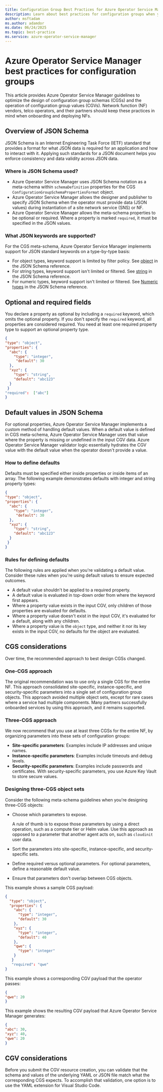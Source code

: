 ```yaml
---
title: Configuration Group Best Practices for Azure Operator Service Manager
description: Learn about best practices for configuration groups when you're using Azure Operator Service Manager.
author: msftadam
ms.author: adamdor
ms.date: 06/24/2025
ms.topic: best-practice
ms.service: azure-operator-service-manager
---
```


# Azure Operator Service Manager best practices for configuration groups

This article provides Azure Operator Service Manager guidelines to optimize the design of configuration group schemas (CGSs) and the operation of configuration group values (CGVs). Network function (NF) vendors, telco operators, and their partners should keep these practices in mind when onboarding and deploying NFs.

## Overview of JSON Schema

JSON Schema is an Internet Engineering Task Force (IETF) standard that provides a format for what JSON data is required for an application and how to interact with it. Applying such standards for a JSON document helps you enforce consistency and data validity across JSON data.

### Where is JSON Schema used?

* Azure Operator Service Manager uses JSON Schema notation as a meta-schema within `schemaDefinition` properties for the CGS `ConfigurationGroupSchemaPropertiesFormat` object.
* Azure Operator Service Manager allows the designer and publisher to specify JSON Schema when the operator must provide data (JSON values) during instantiation of a site network service (SNS) or NF.
* Azure Operator Service Manager allows the meta-schema properties to be optional or required. Where a property is marked `required`, it must be specified in the JSON values.  

### What JSON keywords are supported?

For the CGS meta-schema, Azure Operator Service Manager implements support for JSON standard keywords on a type-by-type basis:

* For object types, keyword support is limited by filter policy. See  [object](https://json-schema.org/understanding-json-schema/reference/object) in the JSON Schema reference.
* For string types, keyword support isn't limited or filtered. See [string](https://json-schema.org/understanding-json-schema/reference/string) in the JSON Schema reference.
* For numeric types, keyword support isn't limited or filtered. See [Numeric types](https://json-schema.org/understanding-json-schema/reference/numeric) in the JSON Schema reference.

## Optional and required fields

You declare a property as optional by including a `required` keyword, which omits the optional property. If you don't specify the `required` keyword, all properties are considered required. You need at least one required property type to support an optional property type.

```json
{
"type": "object",
"properties": {
  "abc": {
    "type": "integer",
     "default": 30
  },
  "xyz": {
    "type": "string",
    "default": "abc123"
  }
 }
"required":  ["abc"]
} 
```

## Default values in JSON Schema

For optional properties, Azure Operator Service Manager implements a custom method of handling default values. When a default value is defined in CGS meta-schema, Azure Operator Service Manager uses that value where the property is missing or undefined in the input CGV data. Azure Operator Service Manager validator logic essentially hydrates the CGV value with the default value when the operator doesn't provide a value.

### How to define defaults

Defaults must be specified either inside properties or inside items of an array. The following example demonstrates defaults with integer and string property types:

```json
{
"type": "object",
"properties": {
  "abc": {
    "type": "integer",
     "default": 30
  },
  "xyz": {
    "type": "string",
    "default": "abc123"
  }
 }
} 
```

### Rules for defining defaults

The following rules are applied when you're validating a default value. Consider these rules when you're using default values to ensure expected outcomes.

* A default value shouldn't be applied to a required property.
* A default value is evaluated in top-down order from where the keyword first appears.
* Where a property value exists in the input CGV, only children of those properties are evaluated for defaults.
* Where a property value doesn't exist in the input CGV, it's evaluated for a default, along with any children.
* Where a property value is the `object` type, and neither it nor its key exists in the input CGV, no defaults for the object are evaluated.

## CGS considerations

Over time, the recommended approach to best design CGSs changed.

### One-CGS approach

The original recommendation was to use only a single CGS for the entire NF. This approach consolidated site-specific, instance-specific, and security-specific parameters into a single set of configuration group objects. This approach avoided multiple object sets, except for rare cases where a service had multiple components. Many partners successfully onboarded services by using this approach, and it remains supported.

### Three-CGS approach

We now recommend that you use at least three CGSs for the entire NF, by organizing parameters into these sets of configuration groups:

* **Site-specific parameters**: Examples include IP addresses and unique names.
* **Instance-specific parameters**: Examples include timeouts and debug levels.
* **Security-specific parameters**: Examples include passwords and certificates. With security-specific parameters, you use Azure Key Vault to store secure values.

### Designing three-CGS object sets

Consider the following meta-schema guidelines when you're designing three-CGS objects:

* Choose which parameters to expose.
  
  A rule of thumb is to expose those parameters by using a direct operation, such as a compute tier or Helm value. Use this approach as opposed to a parameter that another agent acts on, such as `cloudinit` user data.
* Sort the parameters into site-specific, instance-specific, and security-specific sets.
* Define required versus optional parameters. For optional parameters, define a reasonable default value.
* Ensure that parameters don't overlap between CGS objects.

This example shows a sample CGS payload:

```json
{ 
  "type": "object", 
  "properties": {
    "abc": { 
      "type": "integer", 
      "default": 30
    }, 
    "xyz": { 
      "type": "integer", 
      "default": 40
    },
    "qwe": {
      "type": "integer"
    }
   }
   "required": "qwe"
}
```

This example shows a corresponding CGV payload that the operator passes:

```json
{
"qwe": 20
}
```

This example shows the resulting CGV payload that Azure Operator Service Manager generates:

```json
{
"abc": 30,
"xyz": 40,
"qwe": 20
}
```

## CGV considerations

Before you submit the CGV resource creation, you can validate that the schema and values of the underlying YAML or JSON file match what the corresponding CGS expects. To accomplish that validation, one option is to use the YAML extension for Visual Studio Code.
